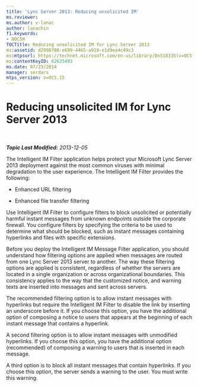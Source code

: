 ```yaml
---
title: 'Lync Server 2013: Reducing unsolicited IM'
ms.reviewer: 
ms.author: v-lanac
author: lanachin
f1.keywords:
- NOCSH
TOCTitle: Reducing unsolicited IM for Lync Server 2013
ms:assetid: d2998708-e699-4465-a918-e1d9ea4c49c3
ms:mtpsurl: https://technet.microsoft.com/en-us/library/Dn518335(v=OCS.15)
ms:contentKeyID: 62625493
ms.date: 07/23/2014
manager: serdars
mtps_version: v=OCS.15
---
```


# Reducing unsolicited IM for Lync Server 2013

<div data-xmlns="http://www.w3.org/1999/xhtml">

<div class="topic" data-xmlns="http://www.w3.org/1999/xhtml" data-msxsl="urn:schemas-microsoft-com:xslt" data-cs="https://msdn.microsoft.com/">

<div data-asp="https://msdn2.microsoft.com/asp">



</div>

<div id="mainSection">

<div id="mainBody">

<span> </span>

_**Topic Last Modified:** 2013-12-05_

The Intelligent IM Filter application helps protect your Microsoft Lync Server 2013 deployment against the most common viruses with minimal degradation to the user experience. The Intelligent IM Filter provides the following:

  - Enhanced URL filtering

  - Enhanced file transfer filtering

Use Intelligent IM Filter to configure filters to block unsolicited or potentially harmful instant messages from unknown endpoints outside the corporate firewall. You configure filters by specifying the criteria to be used to determine what should be blocked, such as instant messages containing hyperlinks and files with specific extensions.

Before you deploy the Intelligent IM Message Filter application, you should understand how filtering options are applied when messages are routed from one Lync Server 2013 server to another. The way these filtering options are applied is consistent, regardless of whether the servers are located in a single organization or across organizational boundaries. This consistency applies to the way that the customized notice, and warning texts are inserted into messages and sent across servers.

The recommended filtering option is to allow instant messages with hyperlinks but require the Intelligent IM Filter to disable the link by inserting an underscore before it. If you choose this option, you have the additional option of composing a notice to users that appears at the beginning of each instant message that contains a hyperlink.

A second filtering option is to allow instant messages with unmodified hyperlinks. If you choose this option, you have the additional option (recommended) of composing a warning to users that is inserted in each message.

A third option is to block all instant messages that contain hyperlinks. If you choose this option, the server sends a warning to the user. You must write this warning.

</div>

<span> </span>

</div>

</div>

</div>

